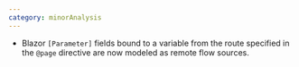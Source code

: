 ```yaml
---
category: minorAnalysis
---
```

* Blazor `[Parameter]` fields bound to a variable from the route specified in the `@page` directive are now modeled as remote flow sources.
